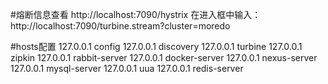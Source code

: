 #熔断信息查看
http://localhost:7090/hystrix
在进入框中输入：http://localhost:7090/turbine.stream?cluster=moredo

#hosts配置
127.0.0.1	config
127.0.0.1	discovery
127.0.0.1	turbine
127.0.0.1	zipkin
127.0.0.1	rabbit-server
127.0.0.1	docker-server
127.0.0.1	nexus-server
127.0.0.1	mysql-server
127.0.0.1	uua
127.0.0.1	redis-server